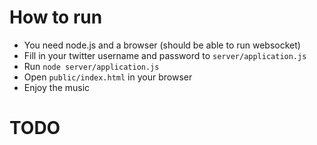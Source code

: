 How to run
==========

* You need node.js and a browser (should be able to run websocket)
* Fill in your twitter username and password to `server/application.js`
* Run `node server/application.js`
* Open `public/index.html` in your browser
* Enjoy the music

TODO
====
